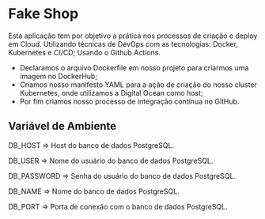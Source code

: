 # Fake Shop

Esta aplicação tem por objetivo a prática nos processos de criação e deploy em Cloud. Utilizando técnicas de DevOps com as tecnologias: Docker, Kubernetes e CI/CD; Usando o Github Actions.

- Declaramos o arquivo Dockerfile em nosso projeto para criarmos uma imagem no DockerHub;
- Criamos nosso manifesto YAML para a ação de criação do nosso cluster Kubernetes, onde utilizamos a Digital Ocean como host;
- Por fim criamos nosso processo de integração contínua no GitHub.

## Variável de Ambiente

DB_HOST => Host do banco de dados PostgreSQL.

DB_USER => Nome do usuário do banco de dados PostgreSQL.

DB_PASSWORD => Senha do usuário do banco de dados PostgreSQL.

DB_NAME => Nome do banco de dados PostgreSQL.

DB_PORT => Porta de conexão com o banco de dados PostgreSQL.
